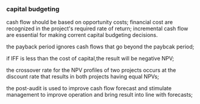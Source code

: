### capital budgeting

cash flow should be based on opportunity costs;
financial cost are recognized in the project's required rate of return;
incremental cash flow are essential for making corrent capital budgeting decisions.

the payback period ignores cash flows that go beyond the paybcak period;

if IFF is less than the cost of capital,the result will be negative NPV;

the crossover rate for the NPV profiles of two projects occurs at the discount rate that results in both projects having equal NPVs;

the post-audit is used to improve cash flow forecast and stimulate management to improve operation and bring result into line with forecasts;
